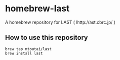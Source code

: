 # homebrew-last
A homebrew repository for LAST ( lhttp://ast.cbrc.jp/ )
## How to use this repository
```
brew tap mtoutai/last
brew install last
```

